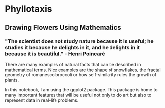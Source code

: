 # Phyllotaxis
## Drawing Flowers Using Mathematics

### "The scientist does not study nature because it is useful; he studies it because he delights in it, and he delights in it because it is beautiful." - Henri Poincaré

There are many examples of natural facts that can be described in mathematical terms. Nice examples are the shape of snowflakes, the fractal geometry of romanesco broccoli or how self-similarity rules the growth of plants.

In this notebook, I am using the ggplot2 package. This package is home to many important features that will be useful not only to do art but also to represent data in real-life problems.
